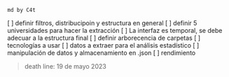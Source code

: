 `md by C4t`

[ ] definir filtros, distribucipoin y estructura en general
[ ] definir 5 universidades para hacer la extracción
[ ] La interfaz es temporal, se debe adecuar a la estructura final
[ ] definir arborecencia de carpetas
[ ] tecnologías a usar
[ ] datos a extraer para el análisis estadístico
[ ] manipulación de datos y almacenamiento en .json
[ ] rendimiento

> death line: 19 de mayo 2023
